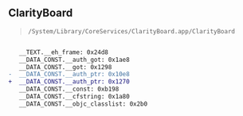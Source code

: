 ## ClarityBoard

> `/System/Library/CoreServices/ClarityBoard.app/ClarityBoard`

```diff

   __TEXT.__eh_frame: 0x24d8
   __DATA_CONST.__auth_got: 0x1ae8
   __DATA_CONST.__got: 0x1298
-  __DATA_CONST.__auth_ptr: 0x10e8
+  __DATA_CONST.__auth_ptr: 0x1270
   __DATA_CONST.__const: 0xb198
   __DATA_CONST.__cfstring: 0x1a80
   __DATA_CONST.__objc_classlist: 0x2b0

```
